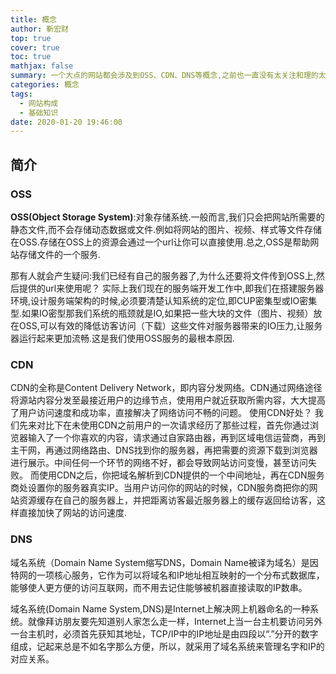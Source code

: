 ```yaml
---
title: 概念
author: 靳宏财
top: true
cover: true
toc: true
mathjax: false
summary: 一个大点的网站都会涉及到OSS、CDN、DNS等概念,之前也一直没有太关注和理的太清楚,今天花了大块的时间对这些概念进行描述和梳理
categories: 概念
tags:
  - 网站构成
  - 基础知识
date: 2020-01-20 19:46:00
---
```


## 简介

### OSS

**OSS(Object Storage System)**:对象存储系统.一般而言,我们只会把网站所需要的静态文件,而不会存储动态数据或文件.例如将网站的图片、视频、样式等文件存储在OSS.存储在OSS上的资源会通过一个url让你可以直接使用.总之,OSS是帮助网站存储文件的一个服务.

那有人就会产生疑问:我们已经有自己的服务器了,为什么还要将文件传到OSS上,然后提供的url来使用呢？
实际上我们现在的服务端开发工作中,即我们在搭建服务器环境,设计服务端架构的时候,必须要清楚认知系统的定位,即CUP密集型或IO密集型.如果IO密型那我们系统的瓶颈就是IO,如果把一些大块的文件（图片、视频）放在OSS,可以有效的降低访客访问（下载）这些文件对服务器带来的IO压力,让服务器运行起来更加流畅.这是我们使用OSS服务的最根本原因.

### CDN

CDN的全称是Content Delivery Network，即内容分发网络。CDN通过网络途径将源站内容分发至最接近用户的边缘节点，使用用户就近获取所需内容，大大提高了用户访问速度和成功率，直接解决了网络访问不畅的问题。
使用CDN好处？
我们先来对比下在未使用CDN之前用户的一次请求经历了那些过程，首先你通过浏览器输入了一个你喜欢的内容，请求通过自家路由器，再到区域电信运营商，再到主干网，再通过网络路由、DNS找到你的服务器，再把需要的资源下载到浏览器进行展示。中间任何一个环节的网络不好，都会导致网站访问变慢，甚至访问失败。
而使用CDN之后，你把域名解析到CDN提供的一个中间地址，再在CDN服务商处设置你的服务器真实IP。当用户访问你的网站的时候，CDN服务商把你的网站资源缓存在自己的服务器上，并把距离访客最近服务器上的缓存返回给访客，这样直接加快了网站的访问速度.

### DNS

域名系统（Domain Name System缩写DNS，Domain Name被译为域名）是因特网的一项核心服务，它作为可以将域名和IP地址相互映射的一个分布式数据库，能够使人更方便的访问互联网，而不用去记住能够被机器直接读取的IP数串。

域名系统(Domain Name System,DNS)是Internet上解决网上机器命名的一种系统。就像拜访朋友要先知道别人家怎么走一样，Internet上当一台主机要访问另外一台主机时，必须首先获知其地址，TCP/IP中的IP地址是由四段以“.”分开的数字组成，记起来总是不如名字那么方便，所以，就采用了域名系统来管理名字和IP的对应关系。

